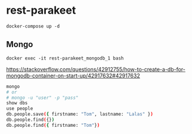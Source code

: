 # rest-parakeet

```docker
docker-compose up -d
```

## Mongo

```docker
docker exec -it rest-parakeet_mongodb_1 bash
```

<https://stackoverflow.com/questions/42912755/how-to-create-a-db-for-mongodb-container-on-start-up/42917632#42917632>

```bash
mongo
# or
# mongo -u "user" -p "pass"
show dbs
use people
db.people.save({ firstname: "Tom", lastname: "Lalas" })
db.people.find({})
db.people.find({ firstname: "Tom"})
```
